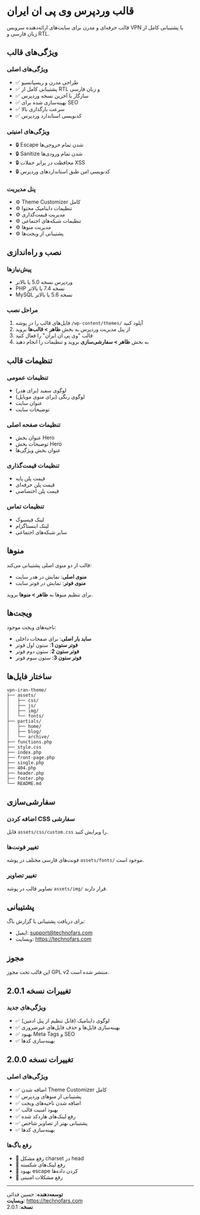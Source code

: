 
# قالب وردپرس وی پی ان ایران

قالب حرفه‌ای و مدرن برای سایت‌های ارائه‌دهنده سرویس VPN با پشتیبانی کامل از زبان فارسی و RTL.

## ویژگی‌های قالب

### ویژگی‌های اصلی
- ✅ طراحی مدرن و ریسپانسیو
- ✅ پشتیبانی کامل از RTL و زبان فارسی
- ✅ سازگار با آخرین نسخه وردپرس
- ✅ بهینه‌سازی شده برای SEO
- ✅ سرعت بارگذاری بالا
- ✅ کدنویسی استاندارد وردپرس

### ویژگی‌های امنیتی
- 🔒 Escape شدن تمام خروجی‌ها
- 🔒 Sanitize شدن تمام ورودی‌ها
- 🔒 محافظت در برابر حملات XSS
- 🔒 کدنویسی امن طبق استانداردهای وردپرس

### پنل مدیریت
- ⚙️ Theme Customizer کامل
- ⚙️ تنظیمات داینامیک محتوا
- ⚙️ مدیریت قیمت‌گذاری
- ⚙️ تنظیمات شبکه‌های اجتماعی
- ⚙️ مدیریت منوها
- ⚙️ پشتیبانی از ویجت‌ها

## نصب و راه‌اندازی

### پیش‌نیازها
- وردپرس نسخه 5.0 یا بالاتر
- PHP نسخه 7.4 یا بالاتر
- MySQL نسخه 5.6 یا بالاتر

### مراحل نصب
1. فایل‌های قالب را در پوشه `/wp-content/themes/` آپلود کنید
2. از پنل مدیریت وردپرس به بخش **ظاهر > قالب‌ها** بروید
3. قالب "وی پی ان ایران" را فعال کنید
4. به بخش **ظاهر > سفارشی‌سازی** بروید و تنظیمات را انجام دهید

## تنظیمات قالب

### تنظیمات عمومی
- لوگوی سفید (برای هدر)
- لوگوی رنگی (برای منوی موبایل)
- عنوان سایت
- توضیحات سایت

### تنظیمات صفحه اصلی
- عنوان بخش Hero
- توضیحات بخش Hero
- عنوان بخش ویژگی‌ها

### تنظیمات قیمت‌گذاری
- قیمت پلن پایه
- قیمت پلن حرفه‌ای
- قیمت پلن اختصاصی

### تنظیمات تماس
- لینک فیسبوک
- لینک اینستاگرام
- سایر شبکه‌های اجتماعی

## منوها

قالب از دو منوی اصلی پشتیبانی می‌کند:
- **منوی اصلی**: نمایش در هدر سایت
- **منوی فوتر**: نمایش در فوتر سایت

برای تنظیم منوها به **ظاهر > منوها** بروید.

## ویجت‌ها

ناحیه‌های ویجت موجود:
- **ساید بار اصلی**: برای صفحات داخلی
- **فوتر ستون 1**: ستون اول فوتر
- **فوتر ستون 2**: ستون دوم فوتر
- **فوتر ستون 3**: ستون سوم فوتر

## ساختار فایل‌ها

```
vpn-iran-theme/
├── assets/
│   ├── css/
│   ├── js/
│   ├── img/
│   └── fonts/
├── partials/
│   ├── home/
│   ├── blog/
│   └── archive/
├── functions.php
├── style.css
├── index.php
├── front-page.php
├── single.php
├── 404.php
├── header.php
├── footer.php
└── README.md
```

## سفارشی‌سازی

### اضافه کردن CSS سفارشی
فایل `assets/css/custom.css` را ویرایش کنید.

### تغییر فونت‌ها
فونت‌های فارسی مختلف در پوشه `assets/fonts/` موجود است.

### تغییر تصاویر
تصاویر قالب در پوشه `assets/img/` قرار دارند.

## پشتیبانی

برای دریافت پشتیبانی یا گزارش باگ:
- ایمیل: support@technofars.com
- وبسایت: https://technofars.com

## مجوز

این قالب تحت مجوز GPL v2 منتشر شده است.

## تغییرات نسخه 2.0.1

### ویژگی‌های جدید
- ✅ لوگوی داینامیک (قابل تنظیم از پنل ادمین)
- ✅ بهینه‌سازی فایل‌ها و حذف فایل‌های غیرضروری
- ✅ بهبود Meta Tags و SEO
- ✅ بهینه‌سازی کدها

## تغییرات نسخه 2.0.0

### ویژگی‌های اصلی
- ✅ اضافه شدن Theme Customizer کامل
- ✅ پشتیبانی از منوهای وردپرس
- ✅ اضافه شدن ناحیه‌های ویجت
- ✅ بهبود امنیت قالب
- ✅ رفع لینک‌های هاردکد شده
- ✅ پشتیبانی بهتر از تصاویر شاخص
- ✅ بهینه‌سازی کدها

### رفع باگ‌ها
- 🐛 رفع مشکل charset در head
- 🐛 رفع لینک‌های شکسته
- 🐛 بهبود escape کردن داده‌ها
- 🐛 رفع مشکلات امنیتی

---

**توسعه‌دهنده**: حسین فدائی  
**وبسایت**: https://technofars.com  
**نسخه**: 2.0.1

